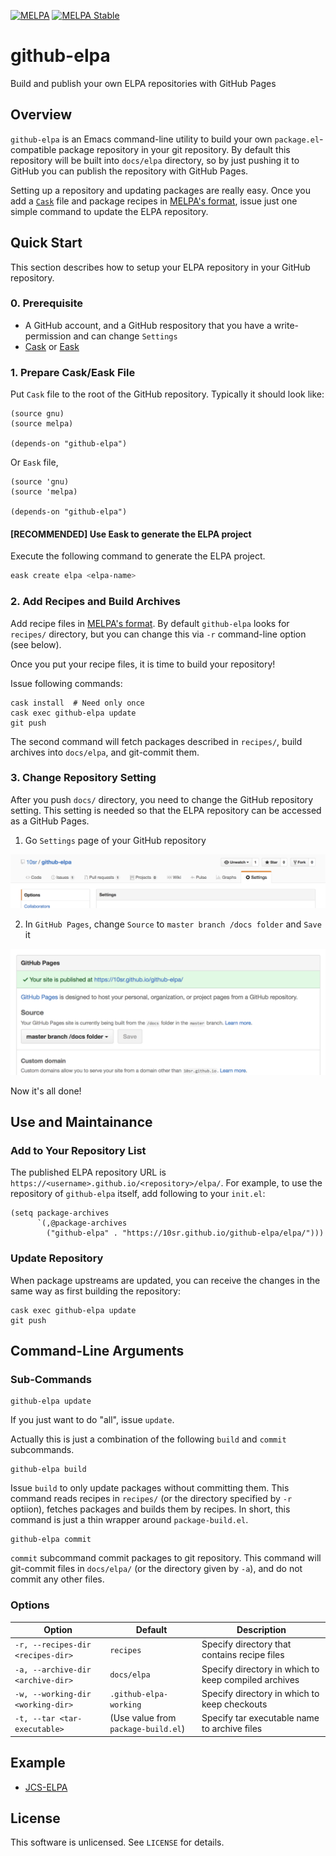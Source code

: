 [![MELPA](http://melpa.org/packages/github-elpa-badge.svg)](http://melpa.org/#/github-elpa)
[![MELPA Stable](http://stable.melpa.org/packages/github-elpa-badge.svg)](http://stable.melpa.org/#/github-elpa)

github-elpa
===========

Build and publish your own ELPA repositories with GitHub Pages

Overview
--------

`github-elpa` is an Emacs command-line utility to build your own
`package.el`-compatible package repository in your git repository.
By default this repository will be built into `docs/elpa` directory,
so by just pushing it to GitHub you can publish the repository with
GitHub Pages.

Setting up a repository and updating packages are really easy.
Once you add a [`Cask`](https://github.com/cask/cask) file and package
recipes in
[MELPA's format](https://github.com/melpa/melpa#recipe-format),
issue just one simple command to update the ELPA repository.

Quick Start
-----------

This section describes how to setup your ELPA repository in your
GitHub repository.

### 0. Prerequisite

* A GitHub account, and a GitHub respository that you have a
  write-permission and can change `Settings`
* [Cask](https://github.com/cask/cask) or [Eask](https://github.com/emacs-eask/cli)

### 1. Prepare Cask/Eask File

Put `Cask` file to the root of the GitHub repository.  Typically it
should look like:

```elisp
(source gnu)
(source melpa)

(depends-on "github-elpa")
```

Or `Eask` file,

```elisp
(source 'gnu)
(source 'melpa)

(depends-on "github-elpa")
```

#### [RECOMMENDED] Use Eask to generate the ELPA project

Execute the following command to generate the ELPA project.

```sh
eask create elpa <elpa-name>
```

### 2. Add Recipes and Build Archives

Add recipe files in
[MELPA's format](https://github.com/melpa/melpa#recipe-format).
By default `github-elpa` looks for `recipes/` directory, but you can
change this via `-r` command-line option (see below).


Once you put your recipe files, it is time to build your repository!

Issue following commands:

    cask install  # Need only once
    cask exec github-elpa update
    git push

The second command will fetch packages described in `recipes/`, build
archives into `docs/elpa`, and git-commit them.


### 3. Change Repository Setting

After you push `docs/` directory, you need to change the GitHub
repository setting.
This setting is needed so that the ELPA repository can be
accessed as a GitHub Pages.


1. Go `Settings` page of your GitHub repository

  ![settings.png](docs/settings.png)

2. In `GitHub Pages`, change `Source` to `master branch /docs folder`
  and `Save` it

  ![source.png](docs/source.png)


Now it's all done!


Use and Maintainance
--------------------

### Add to Your Repository List

The published ELPA repository URL is
`https://<username>.github.io/<repository>/elpa/`.
For example, to use the repository of `github-elpa` itself, add
following to your `init.el`:

```elisp
(setq package-archives
      `(,@package-archives
        ("github-elpa" . "https://10sr.github.io/github-elpa/elpa/")))
```

### Update Repository

When package upstreams are updated, you can receive the changes
in the same way as first building the repository:

    cask exec github-elpa update
    git push


Command-Line Arguments
----------------------

### Sub-Commands

    github-elpa update

If you just want to do "all", issue `update`.

Actually this is just a combination of the following `build` and
`commit` subcommands.


    github-elpa build

Issue `build` to only update packages without committing them.
This command reads recipes in `recipes/` (or the directory specified
by `-r` optiion), fetches packages and builds them by recipes.
In short, this command is just a thin wrapper around
`package-build.el`.


    github-elpa commit

`commit` subcommand commit packages to git repository.
This command will git-commit files in `docs/elpa/` (or the directory
 given by `-a`), and do not commit any other files.


### Options

| Option                            | Default                | Description |
| --------------------------------- | ---------------------- | ----------- |
| `-r, --recipes-dir <recipes-dir>` | `recipes`              | Specify directory that contains recipe files |
| `-a, --archive-dir <archive-dir>` | `docs/elpa`            | Specify directory in which to keep compiled archives |
| `-w, --working-dir <working-dir>` | `.github-elpa-working` | Specify directory in which to keep checkouts |
| `-t, --tar <tar-executable>`      | (Use value from `package-build.el`) | Specify tar executable name to archive files |


Example
-------

- [JCS-ELPA](https://github.com/jcs-emacs/jcs-elpa)

License
-------

This software is unlicensed. See `LICENSE` for details.
